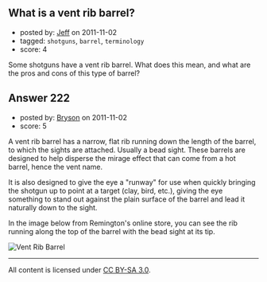 ## What is a vent rib barrel?

- posted by: [Jeff](https://stackexchange.com/users/-1/85-jeff) on 2011-11-02
- tagged: `shotguns`, `barrel`, `terminology`
- score: 4

Some shotguns have a vent rib barrel.  What does this mean, and what are the pros and cons of this type of barrel?


## Answer 222

- posted by: [Bryson](https://stackexchange.com/users/-1/32-bryson) on 2011-11-02
- score: 5

A vent rib barrel has a narrow, flat rib running down the length of the barrel, to which the sights are attached. Usually a bead sight. These barrels are designed to help disperse the mirage effect that can come from a hot barrel, hence the vent name.

It is also designed to give the eye a "runway" for use when quickly bringing the shotgun up to point at a target (clay, bird, etc.), giving the eye something to stand out against the plain surface of the barrel and lead it naturally down to the sight.

In the image below from Remington's online store, you can see the rib running along the top of the barrel with the bead sight at its tip.

<img src="http://www.remingtoncountrystore.com/images/catalog/1_2841.jpg" alt="Vent Rib Barrel" />



---

All content is licensed under [CC BY-SA 3.0](https://creativecommons.org/licenses/by-sa/3.0/).
